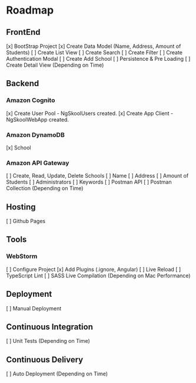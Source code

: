 # Roadmap

## FrontEnd

[x] BootStrap Project
[x] Create Data Model (Name, Address, Amount of Students)
[ ] Create List View
[ ] Create Search
[ ] Create Filter
[ ] Create Authentication Modal
[ ] Create Add School
[ ] Persistence & Pre Loading
[ ] Create Detail View (Depending on Time)

## Backend

### Amazon Cognito

[x] Create User Pool - NgSkoolUsers created.
[x] Create App Client - NgSkoolWebApp created.

### Amazon DynamoDB

[x] School

### Amazon API Gateway

[ ] Create, Read, Update, Delete Schools
[ ] Name
[ ] Address
[ ] Amount of Students
[ ] Administrators
[ ] Keywords
[ ] Postman API
[ ] Postman Collection (Depending on Time)

## Hosting

[ ] Github Pages

## Tools

### WebStorm

[ ] Configure Project
[x] Add Plugins (.ignore, Angular)
[ ] Live Reload
[ ] TypeScript Lint
[ ] SASS Live Compilation (Depending on Mac Performance)

## Deployment

[ ] Manual Deployment

## Continuous Integration

[ ] Unit Tests (Depending on Time)

## Continuous Delivery

[ ] Auto Deployment (Depending on Time)
